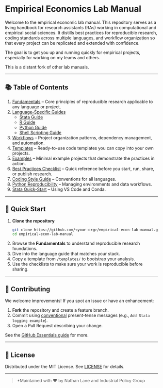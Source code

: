 # Empirical Economics Lab Manual

Welcome to the empirical economic lab manual. This repository serves as a living handbook for research assistants (RAs) working in computational and empirical social sciences. It distills best practices for reproducible research, coding standards across multiple languages, and workflow organization so that every project can be replicated and extended with confidence.

The goal is to get you up and running quickly for empirical projects, especially for working on my teams and others. 

This is a distant fork of other lab manuals.

---

## 📚 Table of Contents

1. [Fundamentals](fundamentals/README.md) – Core principles of reproducible research applicable to any language or project.
2. [Language-Specific Guides](languages/README.md)
   - [Stata Guide](languages/stata.md)
   - [R Guide](languages/r.md)
   - [Python Guide](languages/python.md)
   - [Shell Scripting Guide](languages/shell.md)
3. [Workflows](workflows/README.md) – Project organization patterns, dependency management, and automation.
4. [Templates](templates/README.md) – Ready-to-use code templates you can copy into your own projects.
5. [Examples](examples/) – Minimal example projects that demonstrate the practices in action.
6. [Best Practices Checklist](best_practices_checklist.md) – Quick reference before you start, run, share, or publish research.
7. [Coding Style Guide](style-guide/README.md) – Conventions for all languages.
8. [Python Reproducibility](languages/python_repro/README.md) – Managing environments and data workflows.
9. [Stata Quick-Start](languages/stata_quickstart/README.md) – Using VS Code and Conda.

---

## 🚀 Quick Start

1. **Clone the repository**
   ```bash
   git clone https://github.com/<your-org>/empirical-econ-lab-manual.git
   cd empirical-econ-lab-manual
   ```
2. Browse the **Fundamentals** to understand reproducible research foundations.
3. Dive into the language guide that matches your stack.
4. Copy a template from `/templates/` to bootstrap your analysis.
5. Use the checklists to make sure your work is reproducible before sharing.

---

## 🤝 Contributing

We welcome improvements! If you spot an issue or have an enhancement:

1. **Fork** the repository and create a feature branch.
2. Commit using [conventional](https://www.conventionalcommits.org/) present-tense messages (e.g., `Add Stata logging example`).
3. Open a Pull Request describing your change.

See the [GitHub Essentials guide](workflows/README.md#github-essentials-for-social-scientists) for more.

---

## 📄 License

Distributed under the MIT License. See [LICENSE](LICENSE) for details.

---

> *Maintained with ♥ by Nathan Lane and Industrial Policy Group
